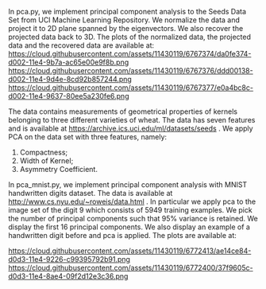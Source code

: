 In pca.py, we implement principal component analysis to the Seeds Data Set from UCI Machine Learning 
Repository. We normalize the data and  project it to 2D plane spanned by the eigenvectors.
We also recover the projected data back to 3D. The plots of the normalized data, 
the projected data and the recovered data are available at:    
https://cloud.githubusercontent.com/assets/11430119/6767374/da0fe374-d002-11e4-9b7a-ac65e00e9f8b.png
https://cloud.githubusercontent.com/assets/11430119/6767376/ddd00138-d002-11e4-9d4e-8cd92b857244.png
https://cloud.githubusercontent.com/assets/11430119/6767377/e0a4bc8c-d002-11e4-9637-80ee5a230fe6.png

The data contains measurements of geometrical properties of kernels belonging 
to three different varieties of wheat. The data has seven features and is available at 
https://archive.ics.uci.edu/ml/datasets/seeds .
We apply PCA on the data set with three features, namely: 
1) Compactness;
2) Width of Kernel;
3) Asymmetry Coefficient.

In pca_mnist.py, we implement principal component analysis with MNIST handwritten digits dataset.
The data is available at http://www.cs.nyu.edu/~roweis/data.html . 
In particular we apply pca to the image set of the digit 9 which consists of 5949 training examples. 
We pick the number of principal components such that 95% variance is retained. 
We display the first 16 principal components. We also display an example of a handwritten
digit before and pca is applied. The plots are available at:

https://cloud.githubusercontent.com/assets/11430119/6772413/ae14ce84-d0d3-11e4-9226-c99395792b91.png
https://cloud.githubusercontent.com/assets/11430119/6772400/37f9605c-d0d3-11e4-8ae4-09f2d12e3c36.png

